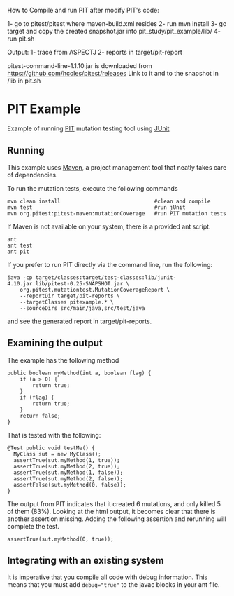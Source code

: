 How to Compile and run PIT after modify PIT's code:

1- go to pitest/pitest where  maven-build.xml resides
2- run mvn install
3- go target and copy the created snapshot.jar into pit_study/pit_example/lib/
4- run pit.sh

Output: 
1- trace from ASPECTJ
2- reports in target/pit-report

pitest-command-line-1.1.10.jar is downloaded from https://github.com/hcoles/pitest/releases
Link to it and to the snapshot in /lib in pit.sh


PIT Example
===========

Example of running [PIT](http://pitest.org/) mutation testing tool using
[JUnit](http://www.junit.org/)

Running
-------

This example uses [Maven](http://maven.apache.org/), a project management
tool that neatly takes care of dependencies.

To run the mutation tests, execute the following commands

    mvn clean install                              #clean and compile
    mvn test                                       #run jUnit
    mvn org.pitest:pitest-maven:mutationCoverage   #run PIT mutation tests

If Maven is not available on your system, there is a provided ant script.

    ant
    ant test
    ant pit

If you prefer to run PIT directly via the command line, run the following:

    java -cp target/classes:target/test-classes:lib/junit-4.10.jar:lib/pitest-0.25-SNAPSHOT.jar \
        org.pitest.mutationtest.MutationCoverageReport \
        --reportDir target/pit-reports \
        --targetClasses pitexample.* \
        --sourceDirs src/main/java,src/test/java

and see the generated report in target/pit-reports.

Examining the output
--------------------

The example has the following method

    public boolean myMethod(int a, boolean flag) {
        if (a > 0) {
            return true;
        }
        if (flag) {
            return true;
        }
        return false;
    }

That is tested with the following:

    @Test public void testMe() {
      MyClass sut = new MyClass();
      assertTrue(sut.myMethod(1, true));
      assertTrue(sut.myMethod(2, true));
      assertTrue(sut.myMethod(1, false));
      assertTrue(sut.myMethod(2, false));
      assertFalse(sut.myMethod(0, false));
    }

The output from PIT indicates that it created 6 mutations, and only killed
5 of them (83%). Looking at the html output, it becomes clear that there is
another assertion missing. Adding the following assertion and rerunning will
complete the test.

    assertTrue(sut.myMethod(0, true));

Integrating with an existing system
-----------------------------------

It is imperative that you compile all code with debug information. This means
that you must add `debug="true"` to the javac blocks in your ant file.
